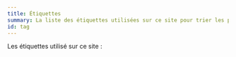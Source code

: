 ```yaml
---
title: Étiquettes
summary: La liste des étiquettes utilisées sur ce site pour trier les pages.
id: tag
---
```

Les étiquettes utilisé sur ce site :